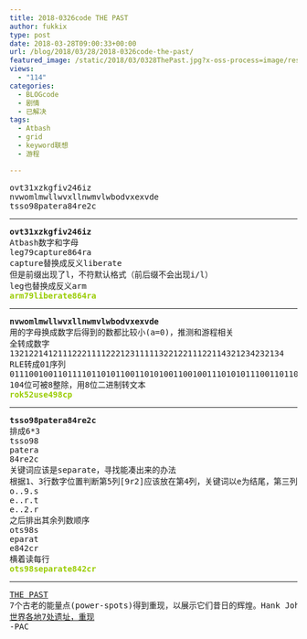 ```yaml
---
title: 2018-0326code THE PAST
author: fukkix
type: post
date: 2018-03-28T09:00:33+00:00
url: /blog/2018/03/28/2018-0326code-the-past/
featured_image: /static/2018/03/0328ThePast.jpg?x-oss-process=image/resize,m_fill,w_700,h_220
views:
  - "114"
categories:
  - BLOGcode
  - 剧情
  - 已解决
tags:
  - Atbash
  - grid
  - keyword联想
  - 游程

---
```

<pre>ovt31xzkgfiv246iz
nvwomlmwllwvxllnwmvlwbodvxexvde
tsso98patera84re2c<!--more--></pre>

* * *

<pre><strong>ovt31xzkgfiv246iz
</strong>Atbash数字和字母
leg79capture864ra
capture替换成反义liberate
但是前缀出现了l，不符默认格式（前后缀不会出现i/l）
leg也替换成反义arm
<span style="color: #99cc00;"><strong>arm79liberate864ra</strong></span></pre>

* * *

<pre><strong>nvwomlmwllwvxllnwmvlwbodvxexvde
</strong>用的字母换成数字后得到的数都比较小(a=0)，推测和游程相关
全转成数字
132122141211122211112221231111132212211122114321234232134
RLE转成01序列
01110010011011110110101100110101001100100111010101110011011001010011010000111001001110000110001101110000
104位可被8整除，用8位二进制转文本
<span style="color: #99cc00;"><strong>rok52use498cp</strong></span></pre>

* * *

<pre><strong>tsso98patera84re2c
</strong>排成6*3
tsso98
patera
84re2c
关键词应该是separate，寻找能凑出来的办法
根据1、3行数字位置判断第5列[9r2]应该放在第4列，关键词以e为结尾，第三列[oee]就应放在第一列，虽然有两个s在第一行，但是根据同一列的数字和字母位置判断，[str]应该位于第6列
o..9.s
e..r.t
e..2.r
之后排出其余列数顺序
ots98s
eparat
e842cr
横着读每行<strong>
<span style="color: #99cc00;">ots98separate842cr</span></strong></pre>

* * *

<pre><a href="http://investigate.ingress.com/2018/03/26/the-past/">THE PAST</a>
7个古老的能量点(power-spots)得到重现，以展示它们昔日的辉煌。Hank Johnson：这件事跟你有什么关系么？
<a href="https://viewfinder.expedia.com/features/7-ancient-ruins-around-world-reconstructed/">世界各地7处遗址，重现</a>
-PAC</pre>